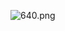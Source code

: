 ![640.png](https://cdn.nlark.com/yuque/0/2020/png/1728234/1604024836358-b1064368-79b1-4074-b4ca-ab058f7bfdd2.png#align=left&display=inline&height=2742&margin=%5Bobject%20Object%5D&name=640.png&originHeight=2742&originWidth=1080&size=846299&status=done&style=none&width=1080)
